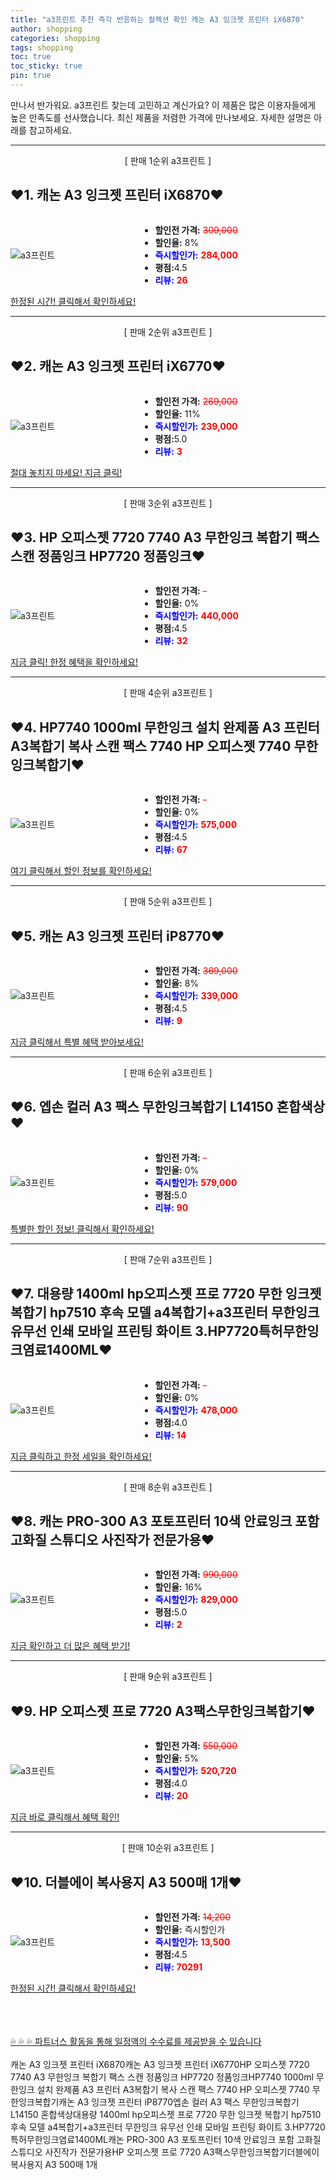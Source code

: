 ```yaml
---
title: "a3프린트 추천 즉각 반응하는 컬렉션 확인 캐논 A3 잉크젯 프린터 iX6870"
author: shopping
categories: shopping
tags: shopping
toc: true
toc_sticky: true
pin: true
---
```

만나서 반가워요. a3프린트 찾는데 고민하고 계신가요? 이 제품은 많은 이용자들에게 높은 만족도를 선사했습니다. 최신 제품을 저렴한 가격에 만나보세요. 자세한 설명은 아래를 참고하세요.

---
<p class="toplist" style="margin: 0 auto; display: block; width: fit-content;">[ 판매 1순위 a3프린트 ]</p>

<h2><strong>❤️1. 캐논 A3 잉크젯 프린터 iX6870❤️</strong></h2>

<div style="display: flex; align-items: center;">
    <div style="flex: 0.4;">
        <img src="https://thumbnail9.coupangcdn.com/thumbnails/remote/230x230ex/image/retail/images/2023/01/12/15/8/c9e47a05-dfb1-4e13-ac49-71ff61092233.jpg" alt="a3프린트" style="max-width: 100%;">
    </div>
    <div style="flex: 0.6; margin-left: 10px;">
        <ul>
            <li><strong>할인전 가격:</strong> <del style="color: red;">309,000</del></li>
            <li><strong>할인율:</strong> 8%</li>
            <li><span style='color:blue'><strong>즉시할인가:</strong></span> <span style='color:red'><strong>284,000</strong></span></li>
            <li><strong>평점:</strong>4.5</li>
            <li><span style='color:blue'><strong>리뷰:</strong></span> <span style='color:red'><strong>26</strong></span></li>
        </ul>
    </div>
</div>
<div class="center">
    <a href="https://William4Davisa.github.io?lptag=AF9450613&subid=githubio&pageKey=7060680161&traceid=V0-153&itemId=17505782855&vendorItemId=84673084866" class="myButton">
        한정된 시간! 클릭해서 확인하세요!
    </a>
</div>


---
<p class="toplist" style="margin: 0 auto; display: block; width: fit-content;">[ 판매 2순위 a3프린트 ]</p>

<h2><strong>❤️2. 캐논 A3 잉크젯 프린터 iX6770❤️</strong></h2>

<div style="display: flex; align-items: center;">
    <div style="flex: 0.4;">
        <img src="https://thumbnail10.coupangcdn.com/thumbnails/remote/230x230ex/image/retail/images/2023/01/12/15/7/8ec6b81a-e618-4840-a8b1-15ab89bf5d6a.jpg" alt="a3프린트" style="max-width: 100%;">
    </div>
    <div style="flex: 0.6; margin-left: 10px;">
        <ul>
            <li><strong>할인전 가격:</strong> <del style="color: red;">269,000</del></li>
            <li><strong>할인율:</strong> 11%</li>
            <li><span style='color:blue'><strong>즉시할인가:</strong></span> <span style='color:red'><strong>239,000</strong></span></li>
            <li><strong>평점:</strong>5.0</li>
            <li><span style='color:blue'><strong>리뷰:</strong></span> <span style='color:red'><strong>3</strong></span></li>
        </ul>
    </div>
</div>
<div class="center">
    <a href="https://William4Davisa.github.io?lptag=AF9450613&subid=githubio&pageKey=7060680451&traceid=V0-153&itemId=17505784096&vendorItemId=84673085867" class="myButton">
        절대 놓치지 마세요! 지금 클릭!
    </a>
</div>


---
<p class="toplist" style="margin: 0 auto; display: block; width: fit-content;">[ 판매 3순위 a3프린트 ]</p>

<h2><strong>❤️3. HP 오피스젯 7720 7740 A3 무한잉크 복합기 팩스 스캔 정품잉크 HP7720 정품잉크❤️</strong></h2>

<div style="display: flex; align-items: center;">
    <div style="flex: 0.4;">
        <img src="https://thumbnail9.coupangcdn.com/thumbnails/remote/230x230ex/image/vendor_inventory/afbe/6f62bd6bfbabbb2fda755fdd40bec8b57edd930dab3e992cb358fda87e65.jpg" alt="a3프린트" style="max-width: 100%;">
    </div>
    <div style="flex: 0.6; margin-left: 10px;">
        <ul>
            <li><strong>할인전 가격:</strong> <del style="color: red;">-</del></li>
            <li><strong>할인율:</strong> 0%</li>
            <li><span style='color:blue'><strong>즉시할인가:</strong></span> <span style='color:red'><strong>440,000</strong></span></li>
            <li><strong>평점:</strong>4.5</li>
            <li><span style='color:blue'><strong>리뷰:</strong></span> <span style='color:red'><strong>32</strong></span></li>
        </ul>
    </div>
</div>
<div class="center">
    <a href="https://William4Davisa.github.io?lptag=AF9450613&subid=githubio&pageKey=5164610338&traceid=V0-153&itemId=7113495447&vendorItemId=70363426559" class="myButton">
        지금 클릭! 한정 혜택을 확인하세요!
    </a>
</div>


---
<p class="toplist" style="margin: 0 auto; display: block; width: fit-content;">[ 판매 4순위 a3프린트 ]</p>

<h2><strong>❤️4. HP7740 1000ml 무한잉크 설치 완제품 A3 프린터 A3복합기 복사 스캔 팩스 7740 HP 오피스젯 7740 무한잉크복합기❤️</strong></h2>

<div style="display: flex; align-items: center;">
    <div style="flex: 0.4;">
        <img src="https://thumbnail9.coupangcdn.com/thumbnails/remote/230x230ex/image/vendor_inventory/de58/55e6e2bb234983d9f2ab70513d1fef88d7808b3465cd8484c834e65e639f.jpg" alt="a3프린트" style="max-width: 100%;">
    </div>
    <div style="flex: 0.6; margin-left: 10px;">
        <ul>
            <li><strong>할인전 가격:</strong> <del style="color: red;">-</del></li>
            <li><strong>할인율:</strong> 0%</li>
            <li><span style='color:blue'><strong>즉시할인가:</strong></span> <span style='color:red'><strong>575,000</strong></span></li>
            <li><strong>평점:</strong>4.5</li>
            <li><span style='color:blue'><strong>리뷰:</strong></span> <span style='color:red'><strong>67</strong></span></li>
        </ul>
    </div>
</div>
<div class="center">
    <a href="https://William4Davisa.github.io?lptag=AF9450613&subid=githubio&pageKey=7548396816&traceid=V0-153&itemId=19859445058&vendorItemId=4711743399" class="myButton">
        여기 클릭해서 할인 정보를 확인하세요!
    </a>
</div>


---
<p class="toplist" style="margin: 0 auto; display: block; width: fit-content;">[ 판매 5순위 a3프린트 ]</p>

<h2><strong>❤️5. 캐논 A3 잉크젯 프린터 iP8770❤️</strong></h2>

<div style="display: flex; align-items: center;">
    <div style="flex: 0.4;">
        <img src="https://thumbnail6.coupangcdn.com/thumbnails/remote/230x230ex/image/retail/images/2023/01/12/15/4/717c090f-d471-41c1-8a1c-d5755ee7786c.jpg" alt="a3프린트" style="max-width: 100%;">
    </div>
    <div style="flex: 0.6; margin-left: 10px;">
        <ul>
            <li><strong>할인전 가격:</strong> <del style="color: red;">369,000</del></li>
            <li><strong>할인율:</strong> 8%</li>
            <li><span style='color:blue'><strong>즉시할인가:</strong></span> <span style='color:red'><strong>339,000</strong></span></li>
            <li><strong>평점:</strong>4.5</li>
            <li><span style='color:blue'><strong>리뷰:</strong></span> <span style='color:red'><strong>9</strong></span></li>
        </ul>
    </div>
</div>
<div class="center">
    <a href="https://William4Davisa.github.io?lptag=AF9450613&subid=githubio&pageKey=7060680170&traceid=V0-153&itemId=17505782878&vendorItemId=84673084903" class="myButton">
        지금 클릭해서 특별 혜택 받아보세요!
    </a>
</div>


---
<p class="toplist" style="margin: 0 auto; display: block; width: fit-content;">[ 판매 6순위 a3프린트 ]</p>

<h2><strong>❤️6. 엡손 컬러 A3 팩스 무한잉크복합기 L14150 혼합색상❤️</strong></h2>

<div style="display: flex; align-items: center;">
    <div style="flex: 0.4;">
        <img src="https://thumbnail9.coupangcdn.com/thumbnails/remote/230x230ex/image/vendor_inventory/d466/a5d0d367cd08682a5bdf72ec968f4a01d8d048c7cbf69be830e495c38975.jpg" alt="a3프린트" style="max-width: 100%;">
    </div>
    <div style="flex: 0.6; margin-left: 10px;">
        <ul>
            <li><strong>할인전 가격:</strong> <del style="color: red;">-</del></li>
            <li><strong>할인율:</strong> 0%</li>
            <li><span style='color:blue'><strong>즉시할인가:</strong></span> <span style='color:red'><strong>579,000</strong></span></li>
            <li><strong>평점:</strong>5.0</li>
            <li><span style='color:blue'><strong>리뷰:</strong></span> <span style='color:red'><strong>90</strong></span></li>
        </ul>
    </div>
</div>
<div class="center">
    <a href="https://William4Davisa.github.io?lptag=AF9450613&subid=githubio&pageKey=1706832555&traceid=V0-153&itemId=2904911638&vendorItemId=85671190224" class="myButton">
        특별한 할인 정보! 클릭해서 확인하세요!
    </a>
</div>


---
<p class="toplist" style="margin: 0 auto; display: block; width: fit-content;">[ 판매 7순위 a3프린트 ]</p>

<h2><strong>❤️7. 대용량 1400ml hp오피스젯 프로 7720 무한 잉크젯 복합기 hp7510 후속 모델 a4복합기+a3프린터 무한잉크 유무선 인쇄 모바일 프린팅 화이트 3.HP7720특허무한잉크염료1400ML❤️</strong></h2>

<div style="display: flex; align-items: center;">
    <div style="flex: 0.4;">
        <img src="https://thumbnail10.coupangcdn.com/thumbnails/remote/230x230ex/image/vendor_inventory/images/2019/02/28/13/1/bc08c6b5-abcb-490f-9e8b-aadda822e495.jpg" alt="a3프린트" style="max-width: 100%;">
    </div>
    <div style="flex: 0.6; margin-left: 10px;">
        <ul>
            <li><strong>할인전 가격:</strong> <del style="color: red;">-</del></li>
            <li><strong>할인율:</strong> 0%</li>
            <li><span style='color:blue'><strong>즉시할인가:</strong></span> <span style='color:red'><strong>478,000</strong></span></li>
            <li><strong>평점:</strong>4.0</li>
            <li><span style='color:blue'><strong>리뷰:</strong></span> <span style='color:red'><strong>14</strong></span></li>
        </ul>
    </div>
</div>
<div class="center">
    <a href="https://William4Davisa.github.io?lptag=AF9450613&subid=githubio&pageKey=7607840601&traceid=V0-153&itemId=20141419842&vendorItemId=71077579541" class="myButton">
        지금 클릭하고 한정 세일을 확인하세요!
    </a>
</div>


---
<p class="toplist" style="margin: 0 auto; display: block; width: fit-content;">[ 판매 8순위 a3프린트 ]</p>

<h2><strong>❤️8. 캐논 PRO-300 A3 포토프린터 10색 안료잉크 포함 고화질 스튜디오 사진작가 전문가용❤️</strong></h2>

<div style="display: flex; align-items: center;">
    <div style="flex: 0.4;">
        <img src="https://thumbnail8.coupangcdn.com/thumbnails/remote/230x230ex/image/vendor_inventory/923f/be90effb83befb215fdda763259e9271a99f4c0ba0f2231640c2d69efd32.jpg" alt="a3프린트" style="max-width: 100%;">
    </div>
    <div style="flex: 0.6; margin-left: 10px;">
        <ul>
            <li><strong>할인전 가격:</strong> <del style="color: red;">990,000</del></li>
            <li><strong>할인율:</strong> 16%</li>
            <li><span style='color:blue'><strong>즉시할인가:</strong></span> <span style='color:red'><strong>829,000</strong></span></li>
            <li><strong>평점:</strong>5.0</li>
            <li><span style='color:blue'><strong>리뷰:</strong></span> <span style='color:red'><strong>2</strong></span></li>
        </ul>
    </div>
</div>
<div class="center">
    <a href="https://William4Davisa.github.io?lptag=AF9450613&subid=githubio&pageKey=6511298089&traceid=V0-153&itemId=14383133275&vendorItemId=81627435462" class="myButton">
        지금 확인하고 더 많은 혜택 받기!
    </a>
</div>


---
<p class="toplist" style="margin: 0 auto; display: block; width: fit-content;">[ 판매 9순위 a3프린트 ]</p>

<h2><strong>❤️9. HP 오피스젯 프로 7720 A3팩스무한잉크복합기❤️</strong></h2>

<div style="display: flex; align-items: center;">
    <div style="flex: 0.4;">
        <img src="https://thumbnail10.coupangcdn.com/thumbnails/remote/230x230ex/image/vendor_inventory/04e8/ca1b1f32e738267c701afceb2b4407a2881ef4445bf3465c5353ae91ae11.jpg" alt="a3프린트" style="max-width: 100%;">
    </div>
    <div style="flex: 0.6; margin-left: 10px;">
        <ul>
            <li><strong>할인전 가격:</strong> <del style="color: red;">550,000</del></li>
            <li><strong>할인율:</strong> 5%</li>
            <li><span style='color:blue'><strong>즉시할인가:</strong></span> <span style='color:red'><strong>520,720</strong></span></li>
            <li><strong>평점:</strong>4.0</li>
            <li><span style='color:blue'><strong>리뷰:</strong></span> <span style='color:red'><strong>20</strong></span></li>
        </ul>
    </div>
</div>
<div class="center">
    <a href="https://William4Davisa.github.io?lptag=AF9450613&subid=githubio&pageKey=206941937&traceid=V0-153&itemId=611530266&vendorItemId=4604687875" class="myButton">
        지금 바로 클릭해서 혜택 확인!
    </a>
</div>


---
<p class="toplist" style="margin: 0 auto; display: block; width: fit-content;">[ 판매 10순위 a3프린트 ]</p>

<h2><strong>❤️10. 더블에이 복사용지 A3 500매 1개❤️</strong></h2>

<div style="display: flex; align-items: center;">
    <div style="flex: 0.4;">
        <img src="https://thumbnail6.coupangcdn.com/thumbnails/remote/230x230ex/image/vendor_inventory/59d3/402d8edbc0ef9915b4d4cbfb0bb0d683e774251895c5761ac8d964d654e6.jpg" alt="a3프린트" style="max-width: 100%;">
    </div>
    <div style="flex: 0.6; margin-left: 10px;">
        <ul>
            <li><strong>할인전 가격:</strong> <del style="color: red;">14,200</del></li>
            <li><strong>할인율:</strong> 즉시할인가</li>
            <li><span style='color:blue'><strong>즉시할인가:</strong></span> <span style='color:red'><strong>13,500</strong></span></li>
            <li><strong>평점:</strong>4.5</li>
            <li><span style='color:blue'><strong>리뷰:</strong></span> <span style='color:red'><strong>70291</strong></span></li>
        </ul>
    </div>
</div>
<div class="center">
    <a href="https://William4Davisa.github.io?lptag=AF9450613&subid=githubio&pageKey=264493817&traceid=V0-153&itemId=19441099271&vendorItemId=88927225733" class="myButton">
        한정된 시간! 클릭해서 확인하세요!
    </a>
</div>

<br><br><br>[💦 💦 💦 파트너스 활동을 통해 일정액의 수수료를 제공받을 수 있습니다](https://link.coupang.com/a/bcpT2c)<br><br>캐논 A3 잉크젯 프린터 iX6870캐논 A3 잉크젯 프린터 iX6770HP 오피스젯 7720 7740 A3 무한잉크 복합기 팩스 스캔 정품잉크 HP7720 정품잉크HP7740 1000ml 무한잉크 설치 완제품 A3 프린터 A3복합기 복사 스캔 팩스 7740 HP 오피스젯 7740 무한잉크복합기캐논 A3 잉크젯 프린터 iP8770엡손 컬러 A3 팩스 무한잉크복합기 L14150 혼합색상대용량 1400ml hp오피스젯 프로 7720 무한 잉크젯 복합기 hp7510 후속 모델 a4복합기+a3프린터 무한잉크 유무선 인쇄 모바일 프린팅 화이트 3.HP7720특허무한잉크염료1400ML캐논 PRO-300 A3 포토프린터 10색 안료잉크 포함 고화질 스튜디오 사진작가 전문가용HP 오피스젯 프로 7720 A3팩스무한잉크복합기더블에이 복사용지 A3 500매 1개